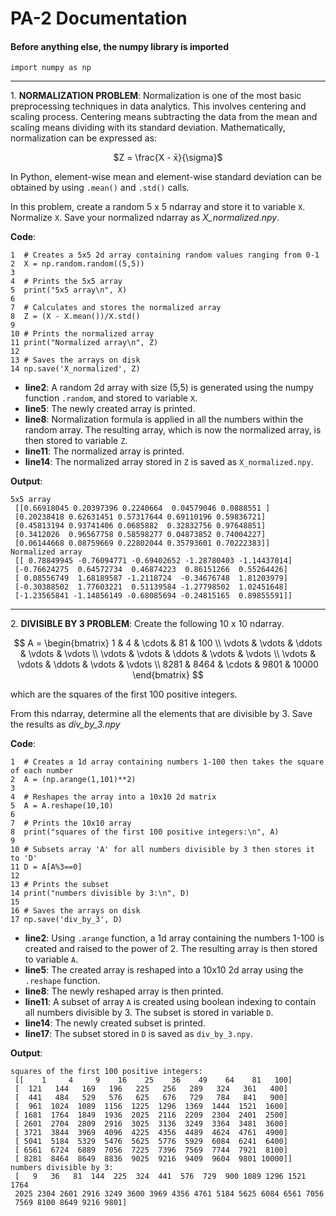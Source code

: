 # PA-2 Documentation
#### Before anything else, the numpy library is imported
```
import numpy as np
```
---
1\. **NORMALIZATION PROBLEM**: Normalization is one of the most basic preprocessing techniques in data analytics. This involves centering and scaling process. Centering means subtracting the data from the mean and scaling means dividing with its standard deviation. Mathematically, normalization can be expressed as:  

<p align="center">
  $Z = \frac{X - x̄}{\sigma}$
</p>  

In Python, element-wise mean and element-wise standard deviation can be obtained by using `.mean()` and `.std()` calls.

In this problem, create a random 5 x 5 ndarray and store it to variable `X`. Normalize `X`. Save your normalized ndarray as *X_normalized.npy*.

**Code**:
```
1  # Creates a 5x5 2d array containing random values ranging from 0-1
2  X = np.random.random((5,5))
3 
4  # Prints the 5x5 array
5  print("5x5 array\n", X)
6
7  # Calculates and stores the normalized array
8  Z = (X - X.mean())/X.std()
9
10 # Prints the normalized array
11 print("Normalized array\n", Z)
12 
13 # Saves the arrays on disk
14 np.save('X_normalized', Z)
```
- **line2**: A random 2d array with size (5,5) is generated using the numpy function `.random`, and stored to variable `X`.
- **line5**: The newly created array is printed.
- **line8**: Normalization formula is applied in all the numbers within the random array. The resulting array, which is now the normalized array, is then stored to variable `Z`.
- **line11**: The normalized array is printed.
- **line14**: The normalized array stored in `Z` is saved as `X_normalized.npy`.

**Output**:
```
5x5 array
 [[0.66918045 0.20397396 0.2240664  0.04579046 0.0888551 ]
 [0.20238418 0.62631451 0.57317644 0.69110196 0.59836721]
 [0.45813194 0.93741406 0.0685882  0.32832756 0.97648851]
 [0.3412026  0.96567758 0.58598277 0.04873852 0.74004227]
 [0.06144668 0.08759669 0.22802044 0.35793601 0.70222383]]
Normalized array
 [[ 0.78849945 -0.76094771 -0.69402652 -1.28780403 -1.14437014]
 [-0.76624275  0.64572734  0.46874223  0.86151266  0.55264426]
 [ 0.08556749  1.68189587 -1.2118724  -0.34676748  1.81203979]
 [-0.30388502  1.77603221  0.51139584 -1.27798502  1.02451648]
 [-1.23565841 -1.14856149 -0.68085694 -0.24815165  0.89855591]]
```
---
2\. **DIVISIBLE BY 3 PROBLEM**: Create the following 10 x 10 ndarray.

$$
A = \begin{bmatrix}
1 & 4 & \cdots & 81 & 100 \\
\vdots & \vdots & \ddots & \vdots & \vdots \\
\vdots & \vdots & \ddots & \vdots & \vdots \\
\vdots & \vdots & \ddots & \vdots & \vdots \\
8281 & 8464 & \cdots & 9801 & 10000
\end{bmatrix}
$$

which are the squares of the first 100 positive integers.

From this ndarray, determine all the elements that are divisible by 3. Save the results as *div_by_3.npy*

**Code**:
```
1  # Creates a 1d array containing numbers 1-100 then takes the square of each number
2  A = (np.arange(1,101)**2)
3
4  # Reshapes the array into a 10x10 2d matrix
5  A = A.reshape(10,10)
6
7  # Prints the 10x10 array
8  print("squares of the first 100 positive integers:\n", A)
9
10 # Subsets array 'A' for all numbers divisible by 3 then stores it to 'D'
11 D = A[A%3==0]
12
13 # Prints the subset
14 print("numbers divisible by 3:\n", D)
15
16 # Saves the arrays on disk
17 np.save('div_by_3', D)
```
- **line2**: Using `.arange` function, a 1d array containing the numbers 1-100 is created and raised to the power of 2. The resulting array is then stored to variable `A`.
- **line5**: The created array is reshaped into a 10x10 2d array using the `.reshape` function.
- **line8**: The newly reshaped array is then printed.
- **line11**: A subset of array `A` is created using boolean indexing to contain all numbers divisible by 3. The subset is stored in variable `D`.
- **line14**: The newly created subset is printed.
- **line17**: The subset stored in `D` is saved as `div_by_3.npy`.

**Output**:
```
squares of the first 100 positive integers:
 [[    1     4     9    16    25    36    49    64    81   100]
 [  121   144   169   196   225   256   289   324   361   400]
 [  441   484   529   576   625   676   729   784   841   900]
 [  961  1024  1089  1156  1225  1296  1369  1444  1521  1600]
 [ 1681  1764  1849  1936  2025  2116  2209  2304  2401  2500]
 [ 2601  2704  2809  2916  3025  3136  3249  3364  3481  3600]
 [ 3721  3844  3969  4096  4225  4356  4489  4624  4761  4900]
 [ 5041  5184  5329  5476  5625  5776  5929  6084  6241  6400]
 [ 6561  6724  6889  7056  7225  7396  7569  7744  7921  8100]
 [ 8281  8464  8649  8836  9025  9216  9409  9604  9801 10000]]
numbers divisible by 3:
 [   9   36   81  144  225  324  441  576  729  900 1089 1296 1521 1764
 2025 2304 2601 2916 3249 3600 3969 4356 4761 5184 5625 6084 6561 7056
 7569 8100 8649 9216 9801]
```
